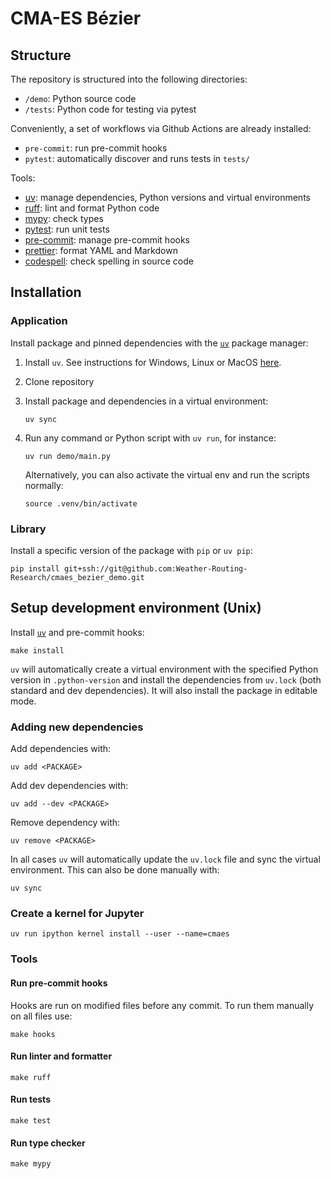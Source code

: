 # CMA-ES Bézier

## Structure

The repository is structured into the following directories:

- `/demo`: Python source code
- `/tests`: Python code for testing via pytest

Conveniently, a set of workflows via Github Actions are already installed:

- `pre-commit`: run pre-commit hooks
- `pytest`: automatically discover and runs tests in `tests/`

Tools:

- [uv](https://docs.astral.sh/uv/): manage dependencies, Python versions and virtual environments
- [ruff](https://docs.astral.sh/ruff/): lint and format Python code
- [mypy](https://mypy.readthedocs.io/): check types
- [pytest](https://docs.pytest.org/en/): run unit tests
- [pre-commit](https://pre-commit.com/): manage pre-commit hooks
- [prettier](https://prettier.io/): format YAML and Markdown
- [codespell](https://github.com/codespell-project/codespell): check spelling in source code

## Installation

### Application

Install package and pinned dependencies with the [`uv`](https://docs.astral.sh/uv/) package manager:

1. Install `uv`. See instructions for Windows, Linux or MacOS [here](https://docs.astral.sh/uv/getting-started/installation/).

2. Clone repository

3. Install package and dependencies in a virtual environment:

   ```{bash}
   uv sync
   ```

4. Run any command or Python script with `uv run`, for instance:

   ```{bash}
   uv run demo/main.py
   ```

   Alternatively, you can also activate the virtual env and run the scripts normally:

   ```{bash}
   source .venv/bin/activate
   ```

### Library

Install a specific version of the package with `pip` or `uv pip`:

```{bash}
pip install git+ssh://git@github.com:Weather-Routing-Research/cmaes_bezier_demo.git
```

## Setup development environment (Unix)

Install [`uv`](https://docs.astral.sh/uv/getting-started/installation/) and pre-commit hooks:

```{bash}
make install
```

`uv` will automatically create a virtual environment with the specified Python version in `.python-version` and install the dependencies from `uv.lock` (both standard and dev dependencies). It will also install the package in editable mode.

### Adding new dependencies

Add dependencies with:

```{bash}
uv add <PACKAGE>
```

Add dev dependencies with:

```{bash}
uv add --dev <PACKAGE>
```

Remove dependency with:

```{bash}
uv remove <PACKAGE>
```

In all cases `uv` will automatically update the `uv.lock` file and sync the virtual environment. This can also be done manually with:

```{bash}
uv sync
```

### Create a kernel for Jupyter

```{bash}
uv run ipython kernel install --user --name=cmaes
```

### Tools

#### Run pre-commit hooks

Hooks are run on modified files before any commit. To run them manually on all files use:

```{bash}
make hooks
```

#### Run linter and formatter

```{bash}
make ruff
```

#### Run tests

```{bash}
make test
```

#### Run type checker

```{bash}
make mypy
```
